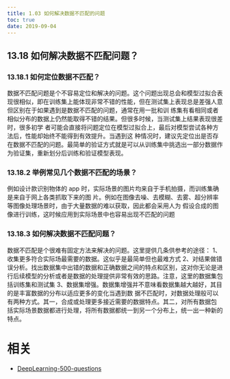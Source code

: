 ```yaml
---
title: 1.03 如何解决数据不匹配的问题
toc: true
date: 2019-09-04
---
```


## 13.18 如何解决数据不匹配问题？

### 13.18.1 如何定位数据不匹配？

数据不匹配问题是个不容易定位和解决的问题。这个问题出现总会和模型过拟合表现很相似，即在训练集上能体现非常不错的性能，但在测试集上表现总是差强人意但区别在于如果遇到是数据不匹配的问题，通常在用一批和训
练集有看相同或者相似分布的数据上仍然能取得不错的结果。但很多时候，当测试集上结果表现很差时，很多初学
者可能会直接将问题定位在模型过拟合上，最后对模型尝试各种方法后，性能却始终不能得到有效提升。当遇到这
种情况时，建议先定位出是否存在数据不匹配的问题。最简单的验证方式就是可以从训练集中挑选出一部分数据作
为验证集，重新划分后训练和验证模型表现。

### 13.18.2 举例常见几个数据不匹配的场景？

例如设计款识别物体的 app 时，实际场景的图片均来自于手机拍摄，而训练集确是来自于网上各类抓取下来的图
片。例如在图像去噪、去模糊、去雾、超分辨率等图像处理场景时，由于大量数据的难以获取，因此都会采用人为
假设合成的图像进行训练，这时候应用到实际场景中也容易出现不匹配的问题

### 13.18.3 如何解决数据不匹配问题？

数据不匹配是个很难有固定方法来解决的问题。这里提供几条供参考的途径：
1、收集更多符合实际场最需要的数据。这似乎是最简单但也最难方式
2、对结果做错误分析。找出数据集中出错的数据和正确数据之间的特点和区别，这对你无论是进行后续模型的分析或者是数据的处理提供非常有效的思路。注意，这里的数据集包括训练集和测试集
3、数据集增强。数据集增强并不意味看数据集越大越好，其目的是丰富数据的分布以适应更多的变化当遇到数
据不匹配时，对数据处理般可以有两种方式。其一，合成或处理更多接近需要的数据特点。其二，对所有数据包
括实际场景数据都进行处理，将所有数据都统一到另一个分布上，统一出一种新的特点。



# 相关

- [DeepLearning-500-questions](https://github.com/scutan90/DeepLearning-500-questions)
